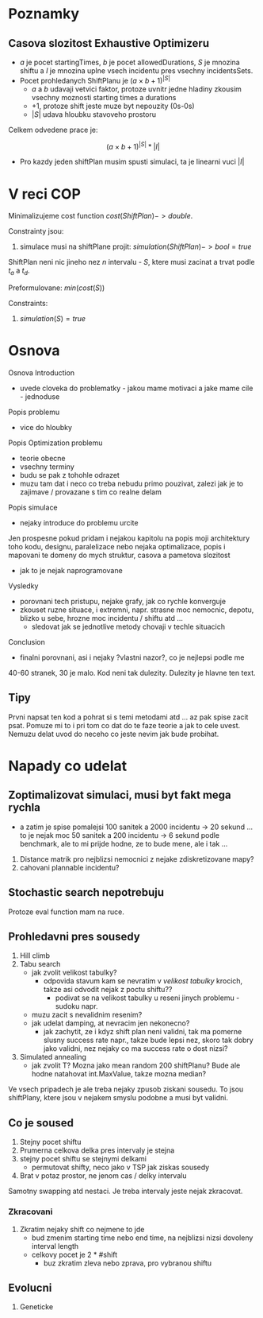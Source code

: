 # Poznamky
## Casova slozitost Exhaustive Optimizeru
* $a$ je pocet startingTimes, $b$ je pocet allowedDurations, $S$ je mnozina shiftu a $I$ je mnozina uplne vsech incidentu pres vsechny incidentsSets.
* Pocet prohledanych ShiftPlanu je $(a \times b + 1)^{|S|}$
	* $a$ a $b$ udavaji vetvici faktor, protoze uvnitr jedne hladiny zkousim vsechny moznosti starting times a durations
	* +1, protoze shift jeste muze byt nepouzity (0s-0s)
	* $|S|$ udava hloubku stavoveho prostoru

Celkem odvedene prace je:

$$
(a \times b + 1)^{|S|} * |I|
$$

* Pro kazdy jeden shiftPlan musim spusti simulaci, ta je linearni vuci $|I|$

# V reci COP
Minimalizujeme cost function $cost(ShiftPlan) -> double$.

Constrainty jsou:
1. simulace musi na shiftPlane projit: $simulation(ShiftPlan) -> bool = true$

ShiftPlan neni nic jineho nez $n$ intervalu - $S$, ktere musi zacinat a trvat podle $t_a$ a $t_d$.

Preformulovane:
$min(cost(S))$


Constraints:
1. $simulation(S) = true$

# Osnova
Osnova
Introduction
* uvede cloveka do problematky - jakou mame motivaci a jake mame cile - jednoduse

Popis problemu
* vice do hloubky

Popis Optimization problemu
* teorie obecne
* vsechny terminy
* budu se pak z tohohle odrazet
* muzu tam dat i neco co treba nebudu primo pouzivat, zalezi jak je to zajimave / provazane s tim co realne delam

Popis simulace
* nejaky introduce do problemu urcite

Jen prospesne pokud pridam i nejakou kapitolu na popis moji architektury toho kodu, designu, paralelizace nebo nejaka optimalizace, popis i mapovani te domeny do mych struktur, casova a pametova slozitost
* jak to je nejak naprogramovane

Vysledky
* porovnani tech pristupu, nejake grafy, jak co rychle konverguje
* zkouset ruzne situace, i extremni, napr. strasne moc nemocnic, depotu, blizko u sebe, hrozne moc incidentu / shiftu atd ...
	* sledovat jak se jednotlive metody chovaji v techle situacich

Conclusion
* finalni porovnani, asi i nejaky ?vlastni nazor?, co je nejlepsi podle me

40-60 stranek, 30 je malo.
Kod neni tak dulezity. Dulezity je hlavne ten text.

## Tipy
Prvni napsat ten kod a pohrat si s temi metodami atd ... az pak spise zacit psat. Pomuze mi to i pri tom co dat do te faze teorie a jak to cele uvest.
Nemuzu delat uvod do neceho co jeste nevim jak bude probihat.

# Napady co udelat
## Zoptimalizovat simulaci, musi byt fakt mega rychla
* a zatim je spise pomalejsi
100 sanitek a 2000 incidentu -> 20 sekund ... to je nejak moc
50 sanitek a 200 incidentu -> 6 sekund podle benchmark, ale to mi prijde hodne, ze to bude mene, ale i tak ...

1. Distance matrik pro nejblizsi nemocnici z nejake zdiskretizovane mapy?
1. cahovani plannable incidentu?

## Stochastic search nepotrebuju
Protoze eval function mam na ruce.

## Prohledavni pres sousedy 
1. Hill climb
1. Tabu search
	* jak zvolit velikost tabulky?
		* odpovida stavum kam se nevratim v _velikost tabulky_ krocich, takze asi odvodit nejak z poctu shiftu??
			* podivat se na velikost tabulky u reseni jinych problemu - sudoku napr.
	* muzu zacit s nevalidnim resenim?
	* jak udelat damping, at nevracim jen nekonecno?
		* jak zachytit, ze i kdyz shift plan neni validni, tak ma pomerne slusny success rate napr., takze bude lepsi nez, skoro tak dobry jako validni, nez nejaky co ma success rate o dost nizsi?
1. Simulated annealing
	* jak zvolit T? Mozna jako mean random 200 shiftPlanu? Bude ale hodne natahovat int.MaxValue, takze mozna median? 

Ve vsech pripadech je ale treba nejaky zpusob ziskani sousedu. To jsou shiftPlany, ktere jsou v nejakem smyslu podobne a musi byt validni.

## Co je soused
1. Stejny pocet shiftu
1. Prumerna celkova delka pres intervaly je stejna
1. stejny pocet shiftu se stejnymi delkami
	* permutovat shifty, neco jako v TSP jak ziskas sousedy
1. Brat v potaz prostor, ne jenom cas / delky intervalu

Samotny swapping atd nestaci. Je treba intervaly jeste nejak zkracovat.


### Zkracovani
1. Zkratim nejaky shift co nejmene to jde
	* bud zmenim starting time nebo end time, na nejblizsi nizsi dovoleny interval length
	* celkovy pocet je 2 * #shift
		* buz zkratim zleva nebo zprava, pro vybranou shiftu

## Evolucni
1. Geneticke

